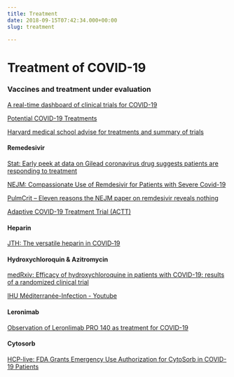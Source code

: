 ```yaml
---
title: Treatment
date: 2018-09-15T07:42:34.000+00:00
slug: treatment

---
```

# Treatment of COVID-19

### Vaccines and treatment under evaluation

[A real-time dashboard of clinical trials for COVID-19](https://www.thelancet.com/journals/landig/article/PIIS2589-7500(20)30086-8/fulltext "A real-time dashboard of clinical trials for COVID-19")

[Potential COVID-19 Treatments](https://www.medscape.com/viewarticle/927453?nlid=134727_3901&src=wnl_newsalrt_200328_MSCPEDIT&uac=296399SN&impID=2327297&faf=1#vp_2 "Potential COVID-19 Treatments")

[Harvard medical school advise for treatments and summary of trials](https://www.health.harvard.edu/diseases-and-conditions/treatments-for-covid-19 "Harvard medical school advise for treatments and summary of trials")

#### Remedesivir

[Stat: Early peek at data on Gilead coronavirus drug suggests patients are responding to treatment](https://www.statnews.com/2020/04/16/early-peek-at-data-on-gilead-coronavirus-drug-suggests-patients-are-responding-to-treatment/ "Stat: Early peek at data on Gilead coronavirus drug suggests patients are responding to treatment")

[NEJM: Compassionate Use of Remdesivir for Patients with Severe Covid-19](https://www.nejm.org/doi/full/10.1056/NEJMoa2007016 "NEJM: Compassionate Use of Remdesivir for Patients with Severe Covid-19")

[PulmCrit – Eleven reasons the NEJM paper on remdesivir reveals nothing ](https://emcrit.org/pulmcrit/pulmcrit-eleven-reasons-the-nejm-paper-on-remdesivir-reveals-nothing/ "PulmCrit – Eleven reasons the NEJM paper on remdesivir reveals nothing")

[Adaptive COVID-19 Treatment Trial (ACTT)](https://clinicaltrials.gov/ct2/show/NCT04280705 "Adaptive COVID-19 Treatment Trial (ACTT)")

#### Heparin

[JTH: The versatile heparin in COVID‐19](https://onlinelibrary.wiley.com/doi/full/10.1111/jth.14821)

#### Hydroxychloroquin & Azitromycin

[medRxiv: Efficacy of hydroxychloroquine in patients with COVID-19: results of a randomized clinical trial](https://www.medrxiv.org/content/10.1101/2020.03.22.20040758v2)

[IHU Méditerranée-Infection - Youtube](https://www.youtube.com/watch?feature=youtu.be&v=ydcrROJFEU0&app=desktop)

#### Leronimab

[Observation of Leronlimab PRO 140 as treatment for COVID-19](https://www.drugs.com/medical-answers/leronlimab-pro-140-treat-covid-19-coronavirus-3535182/)

#### Cytosorb

[HCP-live: FDA Grants Emergency Use Authorization for CytoSorb in COVID-19 Patients](https://www.mdmag.com/medical-news/fda-emergency-use-authorization-cytosorb-in-covid19-patients)